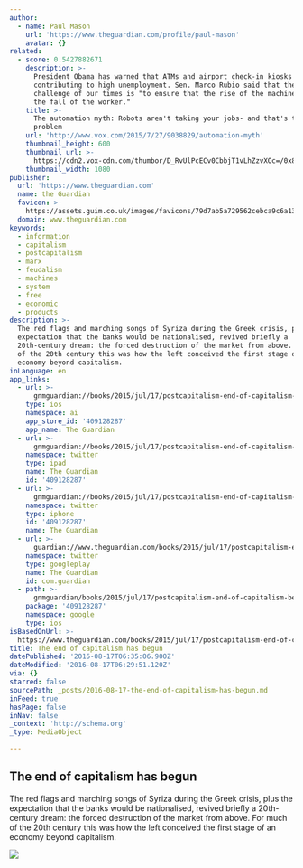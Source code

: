 ```yaml
---
author:
  - name: Paul Mason
    url: 'https://www.theguardian.com/profile/paul-mason'
    avatar: {}
related:
  - score: 0.5427882671
    description: >-
      President Obama has warned that ATMs and airport check-in kiosks are
      contributing to high unemployment. Sen. Marco Rubio said that the central
      challenge of our times is "to ensure that the rise of the machines is not
      the fall of the worker."
    title: >-
      The automation myth: Robots aren't taking your jobs- and that's the
      problem
    url: 'http://www.vox.com/2015/7/27/9038829/automation-myth'
    thumbnail_height: 600
    thumbnail_url: >-
      https://cdn2.vox-cdn.com/thumbor/D_RvUlPcECv0CbbjT1vLhZzvXOc=/0x88:8848x5004/1080x600/cdn0.vox-cdn.com/uploads/chorus_image/image/46837016/Cover-Robots-01.0.0.png
    thumbnail_width: 1080
publisher:
  url: 'https://www.theguardian.com'
  name: the Guardian
  favicon: >-
    https://assets.guim.co.uk/images/favicons/79d7ab5a729562cebca9c6a13c324f0e/32x32.ico
  domain: www.theguardian.com
keywords:
  - information
  - capitalism
  - postcapitalism
  - marx
  - feudalism
  - machines
  - system
  - free
  - economic
  - products
description: >-
  The red flags and marching songs of Syriza during the Greek crisis, plus the
  expectation that the banks would be nationalised, revived briefly a
  20th-century dream: the forced destruction of the market from above. For much
  of the 20th century this was how the left conceived the first stage of an
  economy beyond capitalism.
inLanguage: en
app_links:
  - url: >-
      gnmguardian://books/2015/jul/17/postcapitalism-end-of-capitalism-begun?contenttype=Article&source=applinks
    type: ios
    namespace: ai
    app_store_id: '409128287'
    app_name: The Guardian
  - url: >-
      gnmguardian://books/2015/jul/17/postcapitalism-end-of-capitalism-begun?contenttype=Article&source=twitter
    namespace: twitter
    type: ipad
    name: The Guardian
    id: '409128287'
  - url: >-
      gnmguardian://books/2015/jul/17/postcapitalism-end-of-capitalism-begun?contenttype=Article&source=twitter
    namespace: twitter
    type: iphone
    id: '409128287'
    name: The Guardian
  - url: >-
      guardian://www.theguardian.com/books/2015/jul/17/postcapitalism-end-of-capitalism-begun
    namespace: twitter
    type: googleplay
    name: The Guardian
    id: com.guardian
  - path: >-
      gnmguardian/books/2015/jul/17/postcapitalism-end-of-capitalism-begun?contenttype=Article&source=google
    package: '409128287'
    namespace: google
    type: ios
isBasedOnUrl: >-
  https://www.theguardian.com/books/2015/jul/17/postcapitalism-end-of-capitalism-begun
title: The end of capitalism has begun
datePublished: '2016-08-17T06:35:06.900Z'
dateModified: '2016-08-17T06:29:51.120Z'
via: {}
starred: false
sourcePath: _posts/2016-08-17-the-end-of-capitalism-has-begun.md
inFeed: true
hasPage: false
inNav: false
_context: 'http://schema.org'
_type: MediaObject

---
```

<article style=""><h1>The end of capitalism has begun</h1><p>The red flags and marching songs of Syriza during the Greek crisis, plus the expectation that the banks would be nationalised, revived briefly a 20th-century dream: the forced destruction of the market from above. For much of the 20th century this was how the left conceived the first stage of an economy beyond capitalism.</p><img src="https://i.guim.co.uk/img/static/sys-images/Guardian/Pix/pictures/2015/7/16/1437064824576/f3ba5014-9489-4812-ab90-576a69c35bec-2060x1236.jpeg?w=1200&amp;h=630&amp;q=55&amp;auto=format&amp;usm=12&amp;fit=crop&amp;bm=normal&amp;ba=bottom%2Cleft&amp;blend64=aHR0cHM6Ly91cGxvYWRzLmd1aW0uY28udWsvMjAxNi8wNS8yNS9vdmVybGF5LWxvZ28tMTIwMC05MF9vcHQucG5n&amp;s=31079f3d415033eea482896c75685863" /></article>